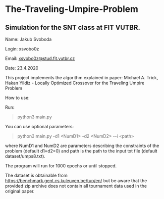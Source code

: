 # The-Traveling-Umpire-Problem
## Simulation for the SNT class at FIT VUTBR.

Name: Jakub Svoboda 

Login: xsvobo0z

Email: xsvobo0z@stud.fit.vutbr.cz

Date: 23.4.2020


This project implements the algorithm explained in paper: Michael A. Trick, Hakan Yildiz - Locally Optimized Crossover for the Traveling Umpire Problem

How to use: 

Run: 	

>	python3 main.py		


You can use optional parameters:
>	python3 main.py -d1 \<NumD1\> -d2 \<NumD2\> --i \<path\>

where NumD1 and NumD2 are parameters describing the constraints of the problem (default d1=d2=0) and path is the path to the input txt file (default dataset/umps8.txt).

The program will run for 1000 epochs or until stopped.


The dataset is obtainable from https://benchmark.gent.cs.kuleuven.be/tup/en/ but be aware that the provided zip archive does not contain all tournament data used in the original paper.


